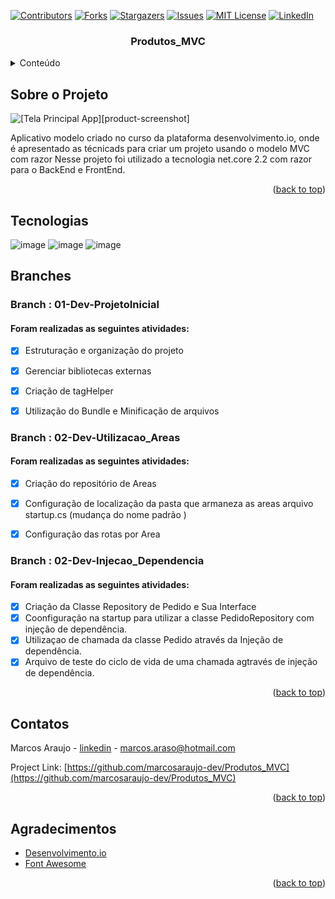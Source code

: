 <div id="top"></div>

[![Contributors][contributors-shield]][contributors-url]
[![Forks][forks-shield]][forks-url]
[![Stargazers][stars-shield]][stars-url]
[![Issues][issues-shield]][issues-url]
[![MIT License][license-shield]][license-url]
[![LinkedIn][linkedin-shield]][linkedin-url]


<h3 align="center">Produtos_MVC</h3>

<!-- TABLE OF CONTENTS -->
<details>
  <summary>Conteúdo</summary>
  <ol>
    <li>
      <a href="#Sobre-o-projeto">Sobre o Projeto</a>
    </li>
   <li><a href="#Tecnologias">Tecnologias</a></li>
    <li><a href="#Branches">Branches</a></li>
    <li><a href="#contatos">Contatos</a></li>
    <li><a href="#Agradecimentos">Agradecimentos</a></li>
  </ol>
</details>

<!-- ABOUT THE PROJECT -->
## Sobre o Projeto

![[Tela Principal App][product-screenshot]](https://github.com/marcosaraujo-dev/Produtos_MVC/blob/main/Images/01%20-%20Tela%20de%20listagem%20de%20eventos.PNG)

Aplicativo modelo criado no curso da plataforma desenvolvimento.io, onde é apresentado as técnicads para criar um projeto usando o modelo MVC com razor
Nesse projeto foi utilizado a tecnologia net.core 2.2 com razor para o BackEnd e FrontEnd.
 
<p align="right">(<a href="#top">back to top</a>)</p>



## Tecnologias

![image](https://img.shields.io/badge/C%23-239120?style=for-the-badge&logo=c-sharp&logoColor=white)
![image](https://img.shields.io/badge/.NET-5C2D91?style=for-the-badge&logo=.net&logoColor=white)
![image](https://img.shields.io/badge/HTML5-E34F26?style=for-the-badge&logo=html5&logoColor=white)



## Branches

### Branch : 01-Dev-ProjetoInicial
#### Foram realizadas as seguintes atividades:

- [x] Estruturação e organização do projeto
- [x] Gerenciar bibliotecas externas 
- [x] Criação de tagHelper
- [x] Utilização do Bundle e Minificação de arquivos


### Branch : 02-Dev-Utilizacao_Areas
#### Foram realizadas as seguintes atividades:

- [x] Criação do repositório de Areas
- [x] Configuração de localização da pasta que armaneza as areas arquivo startup.cs (mudança do nome padrão )
- [x] Configuração das rotas por Area


### Branch : 02-Dev-Injecao_Dependencia
#### Foram realizadas as seguintes atividades:

- [x] Criação da Classe Repository de Pedido e Sua Interface
- [x] Coonfiguração na startup para utilizar a classe PedidoRepository com injeção de dependência.
- [x] Utilizaçao de chamada da classe Pedido através da Injeção de dependência.
- [x] Arquivo de teste do ciclo de vida de uma chamada agtravés de injeção de dependência.

<p align="right">(<a href="#top">back to top</a>)</p>

<!-- CONTACT -->
## Contatos

Marcos Araujo - [linkedin](https://www.linkedin.com/in/marcosaraujosouza/) - marcos.araso@hotmail.com

Project Link: [https://github.com/marcosaraujo-dev/Produtos_MVC](https://github.com/marcosaraujo-dev/Produtos_MVC)

<p align="right">(<a href="#top">back to top</a>)</p>



<!-- ACKNOWLEDGMENTS -->
## Agradecimentos

* [Desenvolvimento.io](https://desenvolvedor.io/)
* [Font Awesome](https://fontawesome.com)

<p align="right">(<a href="#top">back to top</a>)</p>


<!-- MARKDOWN LINKS & IMAGES -->
<!-- https://www.markdownguide.org/basic-syntax/#reference-style-links -->

[contributors-shield]: https://img.shields.io/github/contributors/marcosaraujo-dev/Produtos_MVC.svg?style=for-the-badge
[contributors-url]: https://github.com/marcosaraujo-dev/Produtos_MVC/graphs/contributors
[forks-shield]: https://img.shields.io/github/forks/marcosaraujo-dev/Produtos_MVC.svg?style=for-the-badge
[forks-url]: https://github.com/marcosaraujo-dev/Produtos_MVC/network/members
[stars-shield]: https://img.shields.io/github/stars/marcosaraujo-dev/Produtos_MVC.svg?style=for-the-badge
[stars-url]: https://github.com/marcosaraujo-dev/Produtos_MVC/stargazers
[issues-shield]: https://img.shields.io/github/issues/marcosaraujo-dev/Produtos_MVC.svg?style=for-the-badge
[issues-url]: https://github.com/marcosaraujo-dev/Produtos_MVC/issues
[license-shield]: https://img.shields.io/github/license/marcosaraujo-dev/Produtos_MVC.svg?style=for-the-badge
[license-url]: https://github.com/marcosaraujo-dev/Produtos_MVC/blob/master/LICENSE.txt
[linkedin-shield]: https://img.shields.io/badge/-LinkedIn-black.svg?style=for-the-badge&logo=linkedin&colorB=555
[linkedin-url]: https://www.linkedin.com/in/marcosaraujosouza/
<!-- [product-screenshot]: Images/01 - Tela de listagem de eventos.PNG -->

